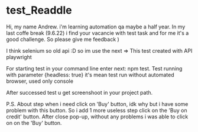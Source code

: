 # test_Readdle
Hi, my name Andrew. i'm learning automation qa maybe a half year. 
In my last coffe break (9.6.22) i find your vacancie with test task and for me it's a good challenge. So please give me feedback )

I think selenium so old api :D so im use the next =>
This test created with API playwright

For starting test in your command line enter next:
npm test.
Test running with parameter {headless: true} it's mean test run without automated browser, used only console

After successed test u get screenshoot in your project path.


P.S.
About step when i need click on 'Buy' button, idk why but i have some problem with this button. So i add 1 more useless step click on the 'Buy on credit' button.
After close pop-up, without any problems i was able to click on on the 'Buy' button.

